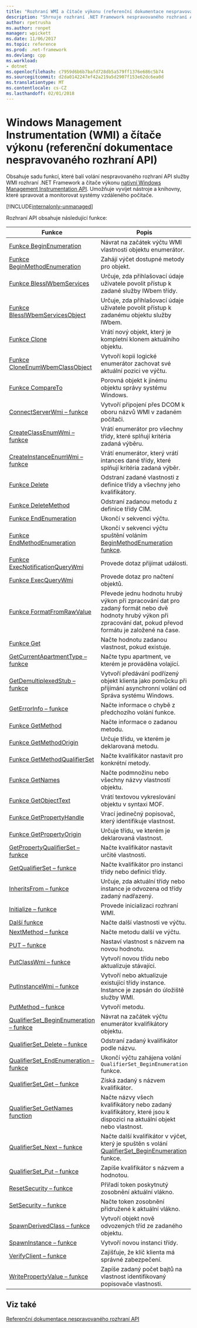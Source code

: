 ```yaml
---
title: "Rozhraní WMI a čítače výkonu (referenční dokumentace nespravovaného rozhraní API)"
description: "Shrnuje rozhraní .NET Framework nespravovaného rozhraní API pro informace o rozhraní WMI a výkonu čítače."
author: rpetrusha
ms.author: ronpet
manager: wpickett
ms.date: 11/06/2017
ms.topic: reference
ms.prod: .net-framework
ms.devlang: cpp
ms.workload:
- dotnet
ms.openlocfilehash: c7959d6b6b7bafd728db5a579ff1376e686c5b74
ms.sourcegitcommit: d2da0142247ef42a219a5d2907f153e62dc6ea0d
ms.translationtype: MT
ms.contentlocale: cs-CZ
ms.lasthandoff: 02/01/2018
---
```

# <a name="windows-management-instrumentation-wmi-and-performance-counters-unmanaged-api-reference"></a>Windows Management Instrumentation (WMI) a čítače výkonu (referenční dokumentace nespravovaného rozhraní API)

Obsahuje sadu funkcí, které balí volání nespravovaného rozhraní API služby WMI rozhraní .NET Framework a čítače výkonu [nativní Windows Management Instrumentation API](https://msdn.microsoft.com/library/aa389276(v=vs.85).aspx). Umožňuje vyvíjet nástroje a knihovny, které spravovat a monitorovat systémy vzdáleného počítače.

[!INCLUDE[internalonly-unmanaged](../../../../includes/internalonly-unmanaged.md)]
  
Rozhraní API obsahuje následující funkce:

| Funkce | Popis |
|---------|---------|
| [Funkce BeginEnumeration](beginenumeration.md) | Návrat na začátek výčtu WMI vlastnosti objektu enumerátor. |
| [Funkce BeginMethodEnumeration](beginmethodenumeration.md) |  Zahájí výčet dostupné metody pro objekt. |
| [Funkce BlessIWbemServices](blessiwbemservices.md) | Určuje, zda přihlašovací údaje uživatele povolit přístup k zadané služby IWbem třídy. |
| [Funkce BlessIWbemServicesObject](blessiwbemservicesobject.md) | Určuje, zda přihlašovací údaje uživatele povolit přístup k zadanému objektu služby IWbem. |
| [Funkce Clone](clone.md) | Vrátí nový objekt, který je kompletní klonem aktuálního objektu. |
| [Funkce CloneEnumWbemClassObject](cloneenumwbemclassobject.md) | Vytvoří kopii logické enumerátor zachovat své aktuální pozici ve výčtu. |
| [Funkce CompareTo](compareto.md) | Porovná objekt k jinému objektu správy systému Windows. |
| [ConnectServerWmi – funkce](connectserverwmi.md) | Vytvoří připojení přes DCOM k oboru názvů WMI v zadaném počítači. |
| [CreateClassEnumWmi – funkce](createclassenumwmi.md) | Vrátí enumerátor pro všechny třídy, které splňují kritéria zadaná výběru. |
| [CreateInstanceEnumWmi – funkce](createinstanceenumwmi.md) | Vrátí enumerátor, který vrátí intances dané třídy, které splňují kritéria zadaná výběr. |
| [Funkce Delete](delete.md) | Odstraní zadané vlastnosti z definice třídy a všechny jeho kvalifikátory. |
| [Funkce DeleteMethod](deletemethod.md) | Odstraní zadanou metodu z definice třídy CIM. |
| [Funkce EndEnumeration](endenumeration.md) | Ukončí v sekvenci výčtu. | 
| [Funkce EndMethodEnumeration](endmethodenumeration.md) | Ukončí v sekvenci výčtu spuštění voláním [BeginMethodEnumeration funkce](beginmethodenumeration.md). |
| [Funkce ExecNotificationQueryWmi](execnotificationquerywmi.md) | Provede dotaz přijímat události. |
| [Funkce ExecQueryWmi](execquerywmi.md) | Provede dotaz pro načtení objektů. |
| [Funkce FormatFromRawValue](formatfromrawvalue.md) | Převede jednu hodnotu hrubý výkon při zpracování dat pro zadaný formát nebo dvě hodnoty hrubý výkon při zpracování dat, pokud převod formátu je založené na čase. | 
| [Funkce Get](get.md) | Načte hodnotu zadanou vlastnost, pokud existuje. |
| [GetCurrentApartmentType – funkce](getcurrentapartmenttype.md) | Načte typu apartment, ve kterém je prováděna volající. |
| [GetDemultiplexedStub – funkce](getdemultiplexedstub.md) | Vytvoří předávání podřízený objekt klienta jako pomůcku při přijímání asynchronní volání od Správa systému Windows. |
| [GetErrorInfo – funkce](geterrorinfo.md) | Načte informace o chybě z předchozího volání funkce. | 
| [Funkce GetMethod](getmethod.md) | Načte informace o zadanou metodu. | 
| [Funkce GetMethodOrigin](getmethodorigin.md) | Určuje třídu, ve kterém je deklarovaná metodu. |
| [Funkce GetMethodQualifierSet](getmethodqualifierset.md) | Načte kvalifikátor nastavit pro konkrétní metody. |
| [Funkce GetNames](getnames.md) | Načte podmnožinu nebo všechny názvy vlastností objektu. |
| [Funkce GetObjectText](getobjecttext.md) | Vrátí textovou vykreslování objektu v syntaxi MOF. | 
| [Funkce GetPropertyHandle](getpropertyhandle.md) | Vrací jedinečný popisovač, který identifikuje vlastnost. |
| [Funkce GetPropertyOrigin](getpropertyorigin.md) | Určuje třídu, ve kterém je deklarovaná vlastnost. |
| [GetPropertyQualifierSet – funkce](getpropertyqualifierset.md) | Načte kvalifikátor nastavit určité vlastnosti.  |
| [GetQualifierSet – funkce](getqualifierset.md) | Načte kvalifikátor pro instanci třídy nebo definici třídy. |
| [InheritsFrom – funkce](inheritsfrom.md) | Určuje, zda aktuální třídy nebo instance je odvozena od třídy zadaný nadřazený. |
| [Initialize – funkce](initialize.md) | Provede inicializaci rozhraní WMI. |
| [Další funkce](next.md) | Načte další vlastnosti ve výčtu. | 
| [NextMethod – funkce](nextmethod.md) | Načte metodu další ve výčtu. |
| [PUT – funkce](put.md) | Nastaví vlastnost s názvem na novou hodnotu. |
| [PutClassWmi – funkce](putclasswmi.md) | Vytvoří novou třídu nebo aktualizuje stávající. |
| [PutInstanceWmi – funkce](putinstancewmi.md) | Vytvoří nebo aktualizuje existující třídy instance. Instance je zapsán do úložiště služby WMI. |
| [PutMethod – funkce](putmethod.md) | Vytvoří metodu. |
| [QualifierSet_BeginEnumeration – funkce](qualifierset-beginenumeration.md) | Návrat na začátek výčtu enumerátor kvalifikátory objektu. |
| [QualifierSet_Delete – funkce](qualifierset-delete.md) | Odstraní zadaný kvalifikátor podle názvu.  |
| [QualifierSet_EndEnumeration – funkce](qualifierset-endenumeration.md) | Ukončí výčtu zahájena volání `QualifierSet_BeginEnumeration` funkce. |
| [QualifierSet_Get – funkce](qualifierset-get.md) | Získá zadaný s názvem kvalifikátor.  |
| [QualifierSet_GetNames function](qualifierset-getnames.md) | Načte názvy všech kvalifikátory nebo zadaný kvalifikátory, které jsou k dispozici na aktuální objekt nebo vlastnost. |
| [QualifierSet_Next – funkce](qualifierset-next.md) | Načte další kvalifikátor v výčet, který je spuštěn s volání [QualifierSet_BeginEnumeration](qualifierset-beginenumeration.md) funkce. |
| [QualifierSet_Put – funkce](qualifierset-put.md) | Zapíše kvalifikátor s názvem a hodnotou. |
| [ResetSecurity – funkce](resetsecurity.md) | Přiřadí token poskytnutý zosobnění aktuální vlákno. |
| [SetSecurity – funkce](setsecurity.md) | Načte token zosobnění přidružené k aktuální vlákno. |
| [SpawnDerivedClass – funkce](spawnderivedclass.md) | Vytvoří objekt nově odvozených tříd ze zadaného objektu. | 
| [SpawnInstance – funkce](spawninstance.md) | Vytvoří novou instanci třídy. |   
| [VerifyClient – funkce](verifyclientkey.md) | Zajišťuje, že klíč klienta má správné zabezpečení. |
| [WritePropertyValue – funkce](writepropertyvalue.md) | Zapíše zadaný počet bajtů na vlastnost identifikovaný popisovače vlastnosti. |

 ## <a name="see-also"></a>Viz také
[Referenční dokumentace nespravovaného rozhraní API](../index.md) 
